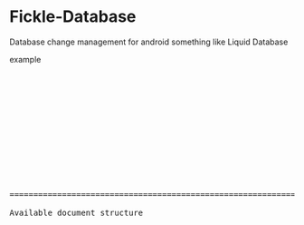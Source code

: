Fickle-Database
===============

Database change management for android something like Liquid Database


example

<pre>
<changeLog databaseName="fickle_test_database" >
    <changeSet
        id="1"
        author="John" >
        <createTable
            name="test_database"
            comment="I create it for tests" >
            <column
                name="id"
                type="integer" >
                <constraints
                    nullable="false"
                    primaryKey="true" />
            </column>
            <column
                name="name"
                type="text" >
                <constraints nullable="false" />
            </column>
        </createTable>
    </changeSet>
</changeLog>

=======================================================================

Available document structure

<changeLog databaseName="string" >
    <changeSet
        id="string" 
        author="string"
        comment ="string" >
        <createTable
            name="string"
            comment="string" >
            <column
                name="string"
                type="integer|text|real"
                nullable="true|false"
                primaryKey="true|false"
                comment="string" >
            </column>
        </createTable>
        <deleteTable 
        	name="string"
        	comment="string" />
        <sql command="string" comment="string"/>
        <clearTable
        	name="string"
        	comment="string" />
    </changeSet>
</changeLog>
</pre>
